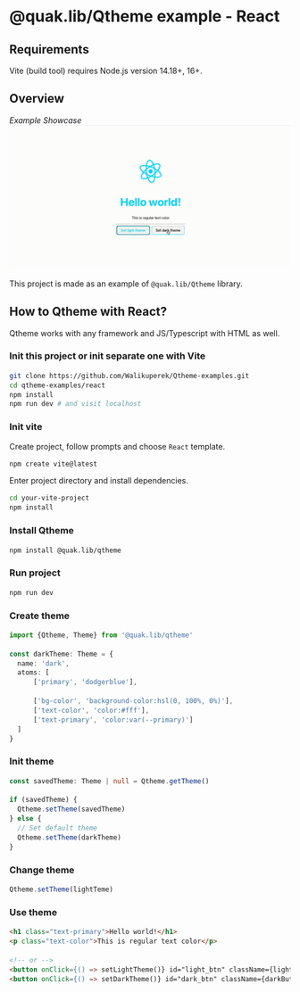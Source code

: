# @quak.lib/Qtheme example - React

## Requirements
Vite (build tool) requires Node.js version 14.18+, 16+.

## Overview

*Example Showcase*
![ShowcaseGIF](readme_assets/veed_qtheme_example_react.gif)

This project is made as an example of `@quak.lib/Qtheme` library.

## How to Qtheme with React?
Qtheme works with any framework and JS/Typescript with HTML as well.

### Init this project or init separate one with Vite
```bash
git clone https://github.com/Walikuperek/Qtheme-examples.git
cd qtheme-examples/react
npm install
npm run dev # and visit localhost
```

### Init vite
Create project, follow prompts and choose `React` template.
```bash
npm create vite@latest
```
Enter project directory and install dependencies.
```bash
cd your-vite-project
npm install
```

### Install Qtheme
```bash
npm install @quak.lib/qtheme
```

### Run project
```bash
npm run dev
```

### Create theme
```typescript
import {Qtheme, Theme} from '@quak.lib/qtheme'

const darkTheme: Theme = {
  name: 'dark',
  atoms: [
      ['primary', 'dodgerblue'],
      
      ['bg-color', 'background-color:hsl(0, 100%, 0%)'],
      ['text-color', 'color:#fff'],
      ['text-primary', 'color:var(--primary)']
  ] 
}
```

### Init theme
```typescript
const savedTheme: Theme | null = Qtheme.getTheme()

if (savedTheme) {
  Qtheme.setTheme(savedTheme)
} else {
  // Set default theme
  Qtheme.setTheme(darkTheme)
}
```

### Change theme
```typescript
Qtheme.setTheme(lightTeme)
```

### Use theme
```html
<h1 class="text-primary">Hello world!</h1>
<p class="text-color">This is regular text color</p>

<!-- or -->
<button onClick={() => setLightTheme()} id="light_btn" className={lightButtonCss}>Set light theme</button>
<button onClick={() => setDarkTheme()} id="dark_btn" className={darkButtonCss}>Set dark theme</button>
```
